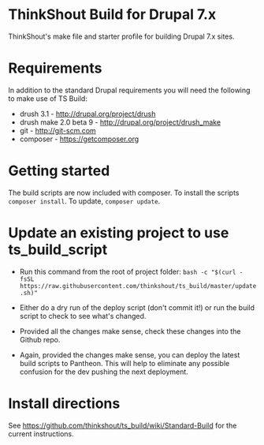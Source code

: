
# ThinkShout Build for Drupal 7.x

ThinkShout's make file and starter profile for building Drupal 7.x sites.

# Requirements
In addition to the standard Drupal requirements you will need the following to
make use of TS Build:

* drush 3.1 - http://drupal.org/project/drush
* drush make 2.0 beta 9 - http://drupal.org/project/drush_make
* git - http://git-scm.com
* composer - https://getcomposer.org

# Getting started
The build scripts are now included with composer. To install the scripts `composer install`. To update, `composer update`.

# Update an existing project to use ts_build_script

* Run this command from the root of project folder:
`bash -c "$(curl -fsSL https://raw.githubusercontent.com/thinkshout/ts_build/master/update.sh)"`

* Either do a dry run of the deploy script (don't commit it!) or run the build script to check to see what's changed.

* Provided all the changes make sense, check these changes into the Github repo.

* Again, provided the changes make sense, you can deploy the latest build scripts to Pantheon. This will help to eliminate any possible confusion for the dev pushing the next deployment.

# Install directions
See https://github.com/thinkshout/ts_build/wiki/Standard-Build for the current instructions.
